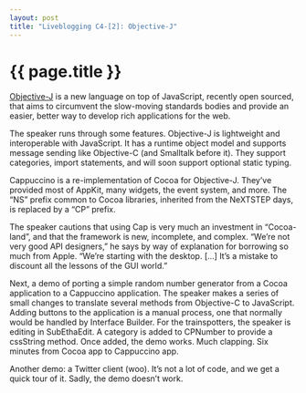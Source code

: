 ```yaml
---
layout: post
title: "Liveblogging C4-[2]: Objective-J"
---
```


{{ page.title }}
================

[Objective-J](http://cappuccino.org/) is a new language on top of JavaScript, recently open sourced, that aims to circumvent the slow-moving standards bodies and provide an easier, better way to develop rich applications for the web.

The speaker runs through some features. Objective-J is lightweight and interoperable with JavaScript. It has a runtime object model and supports message sending like Objective-C (and Smalltalk before it). They support categories, import statements, and will soon support optional static typing.

Cappuccino is a re-implementation of Cocoa for Objective-J. They’ve provided most of AppKit, many widgets, the event system, and more. The “NS” prefix common to Cocoa libraries, inherited from the NeXTSTEP days, is replaced by a “CP” prefix.

The speaker cautions that using Cap is very much an investment in “Cocoa-land”, and that the framework is new, incomplete, and complex. “We’re not very good API designers,” he says by way of explanation for borrowing so much from Apple. “We’re starting with the desktop. […] It’s a mistake to discount all the lessons of the GUI world.”

Next, a demo of porting a simple random number generator from a Cocoa application to a Cappuccino application. The speaker makes a series of small changes to translate several methods from Objective-C to JavaScript. Adding buttons to the application is a manual process, one that normally would be handled by Interface Builder. For the trainspotters, the speaker is editing in SubEthaEdit. A category is added to CPNumber to provide a cssString method. Once added, the demo works. Much clapping. Six minutes from Cocoa app to Cappuccino app.

Another demo: a Twitter client (woo). It’s not a lot of code, and we get a quick tour of it. Sadly, the demo doesn’t work.
